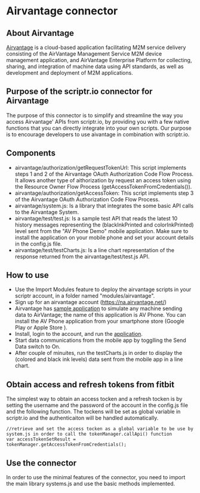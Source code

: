 # Airvantage connector

## About Airvantage
[Airvantage](https://airvantage.net/) is a cloud-based application facilitating M2M service delivery consisting of the AirVantage Management Service M2M device management application, and AirVantage Enterprise Platform for collecting, sharing, and integration of machine data using API standards, as well as development and deployment of M2M applications.

## Purpose of the scriptr.io connector for Airvantage
The purpose of this connector is to simplify and streamline the way you access Airvantage' APIs from scriptr.io, by providing you with a few native functions that you can directly integrate into your own scripts. Our purpose is to encourage developers to use aivantage in combination with scriptr.io.

## Components
- airvantage/authorization/getRequestTokenUrl: This script implements steps 1 and 2 of the Airvantage OAuth Authorization Code Flow Process. It allows another type of aithorization by request an access token using the Resource Owner Flow Process (getAccessTokenFromCredentials()).
- airvantage/authorization/getAccessToken: This script implements step 3 of the Airvantage OAuth Authorization Code Flow Process.
- airvantage/system.js: Is a library that integrates the some basic API calls to the Airvantage System.
- airvantage/test/test.js: Is a sample test API that reads the latest 10 history messages representing the (blackInkPrinted and colorInkPrinted) level sent from the "AV Phone Demo" mobile application. Make sure to install the application on your mobile phone and set your account details in the config.js file.
- airvantage/test/testCharts.js: Is a line chart representation of the response returned from the airvantage/test/test.js API.

## How to use
- Use the Import Modules feature to deploy the airvantage scripts in your scriptr account, in a folder named "modules/airvantage".
- Sign up for an airvantage account (https://na.airvantage.net/)
- Airvantage has [sample application](http://source.sierrawireless.com/airvantage/av/howto/gettingstarted/) to simulate any machine sending data to AirVantage; the name of this application is AV Phone. You can install the AV Phone application from your smartphone store (Google Play or Apple Store ). 
- Install, login to the account, and run the [application](http://source.sierrawireless.com/airvantage/av/howto/gettingstarted/).
- Start data communications from the mobile app by togglling the Send Data switch to On.
- After couple of minuites, run the testCharts.js in order to display the (colored and black ink levels) data sent from the mobile app in a line chart.

## Obtain access and refresh tokens from fitbit
The simplest way to obtain an access tocken and a refresh tocken is by setting the username and the password of the account in the config.js file and the following function. The tockens will be set as global variable in scriptr.io and the authenticaiton will be handled automatically. 
```
//retrieve and set the access tocken as a global variable to be use by system.js in order to call the tokenManager.callApi() function
var accessTokenSetResult = tokenManager.getAccessTokenFromCredentials();
```
## Use the connector
In order to use the minimal features of the connector, you need to import the main library systems.js and use the basic methods implemented.
